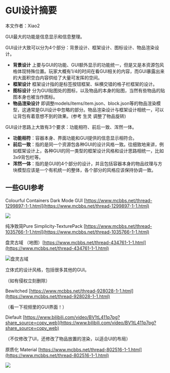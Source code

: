 # GUI设计摘要

本文作者：Xiao2

GUI最大的功能是信息显示和信息整理。

GUI设计大致可以分为4个部分：背景设计、框架设计、图标设计、物品渲染设计。

- **背景设计** 上要与GUI的功能、GUI额外显示的功能统一，但是又是本资源包风格体现特殊位置。玩家大概有1/4的时间在看GUI相关的内容，而GUI暴露出来的大面积空白内容供给了大量可发挥的空间。
- **框架设计** 框架设计指的是标签按钮框架、纵横交错的格子栏框架的设计。
- **图标设计** 分为GUI贴图处的图标，以及物品的本身的贴图，当然有些物品的贴图本身也被当作图标。
- **物品渲染设计** 即调整models/items/item.json、block.json等的物品渲染模型，这通常是GUI设计中忽略的部分。物品渲染设计与框架设计相统一，可以让背包有着意想不到的效果。(参考 生灵 调整了物品旋转)

GUI设计思路上大致有3个要求：功能相符、前后一致、浑然一体。

- **功能相符**：容器本身、界面功能和GUI提供的信息显示相符合。
- **前后一致**：指的是同一个资源包各种GUI的设计风格一致。往细致地来讲，例如框架设计上，各种GUI的同一类型的框架设计风格和设计思路相统一，比如3x9背包栏等。
- **浑然一体**：指的是GUI的4个部分的设计，并且包括容器本身的物品纹理与方块模型应该是一个有机统一的整体，各个部分的风格应该保持协调一致。

## 一些GUI参考

Colourful Containers Dark Mode GUI [https://www.mcbbs.net/thread-1299897-1-1.html](https://www.mcbbs.net/thread-1299897-1-1.html)

![](https://s2.loli.net/2022/01/31/iv2HZaxQymCWJzd.png)

纯净致简Pure Simplicity-TexturePack [https://www.mcbbs.net/thread-1035766-1-1.html](https://www.mcbbs.net/thread-1035766-1-1.html)

盘灵古域 （地图）[https://www.mcbbs.net/thread-434761-1-1.html](https://www.mcbbs.net/thread-434761-1-1.html)

![盘灵古域](https://s4.ax1x.com/2022/02/06/Hu2rND.png)

立体式的设计风格，包括很多其他的GUI。

（如有侵权立刻删除）

Bewitched [https://www.mcbbs.net/thread-928028-1-1.html](https://www.mcbbs.net/thread-928028-1-1.html)

（看一下视频里的GUI界面！）

Diefault  [https://www.bilibili.com/video/BV1tL411p7pg?share_source=copy_web](https://www.bilibili.com/video/BV1tL411p7pg?share_source=copy_web)

（不仅修改了UI，还修改了物品放置的渲染，以适合UI的布局）

原质化 Material [https://www.mcbbs.net/thread-802516-1-1.html](https://www.mcbbs.net/thread-802516-1-1.html)

![](https://attachment.mcbbs.net/data/myattachment/forum/201809/18/100916v4pbpbiskp0600pw.png.thumb.jpg)

